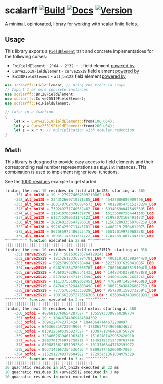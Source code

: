 # scalarff [![Build](https://img.shields.io/circleci/build/github/chancehudson/scalarff/main)](https://dl.circleci.com/status-badge/redirect/gh/chancehudson/scalarff/tree/main) [![Docs](https://img.shields.io/docsrs/scalarff)](https://docs.rs/scalarff) [![Version](https://img.shields.io/crates/v/scalarff)](https://crates.io/crates/scalarff)

A minimal, opinionated, library for working with scalar finite fields.

## Usage

This library exports a [`FieldElement`](https://docs.rs/scalarff/latest/scalarff/trait.FieldElement.html#required-methods) trait and concrete implementations for the following curves:

- `FoiFieldElement` - `2^64 - 2^32 + 1` field element [powered by](https://docs.rs/twenty-first/latest/twenty_first/math/b_field_element/struct.BFieldElement.html)
- `Curve25519FieldElement` - `curve25519` field element [powered by](https://docs.rs/curve25519-dalek/latest/curve25519_dalek/scalar/index.html)
- `Bn128FieldElement` - `alt_bn128` field element [powered by](https://docs.rs/ark-bn254/0.4.0/ark_bn254/)

```rust
use scalarff::FieldElement; // Bring the trait in scope
// Import 1 or more concrete instances
use scalarff::Bn128FieldElement;
use scalarff::Curve25519FieldElement;
use scalarff::FoiFieldElement;

// later in a function
{
    let x = Curve25519FieldElement::from(100_u64);
    let y = Curve25519FieldElement::from(200_u64);
    let z = x * y; // multiplication with modular reduction
}
```

## Math

This library is designed to provide easy access to field elements and their corresponding real number representations as `BigUint` instances. This combination is used to implement higher level functions.

See the [1000 residues](https://github.com/chancehudson/scalarff/blob/main/examples/1000_residues.rs) example to get started.

```js
finding the next 10 residues in field alt_bn128: starting at 360
    -361_alt_bn128 = 19 * 279774667609210862_L60
    -362_alt_bn128 = 234352660719301385_L60 * 45422006889909496_L60
    -363_alt_bn128 = 1031407624700784573_L60 * 401288547515273284_L60
    -373_alt_bn128 = 739289271740562462_L60 * 693406900475495395_L60
    -374_alt_bn128 = 118418780304769778_L60 * 161355887304441103_L60
    -377_alt_bn128 = 612775390531146123_L60 * 819920781684911734_L60
    -380_alt_bn128 = 282368138647270618_L60 * 1150328033568787239_L60
    -382_alt_bn128 = 992674259711445781_L60 * 440021912504612076_L60
    -383_alt_bn128 = 867565972486375475_L60 * 565130199729682382_L60
    -384_alt_bn128 = 109351148931867722_L60 * 170423518677343159_L60
^^^^^^^^^^ function executed in 22 ms ^^^^^^^^^^
||||||||||||||||||||||||||||||||||||||||
finding the next 10 residues in field curve25519: starting at 360
    -361_curve25519 = 19 * 581636266764129242_L60
    -362_curve25519 = 181526123365884781_L60 * 400110143398244480_L60
    -363_curve25519 = 59257890370718404_L60 * 522378376393410857_L60
    -364_curve25519 = 948291384789065767_L60 * 786266386581910470_L60
    -365_curve25519 = 436801762965341433_L60 * 144834503798787828_L60
    -369_curve25519 = 557032144741475498_L60 * 24604122022653763_L60
    -371_curve25519 = 111337551809662451_L60 * 470298714954466810_L60
    -373_curve25519 = 847841932944108498_L60 * 886715838426867739_L60
    -375_curve25519 = 777357655433650296_L60 * 957200115937325941_L60
    -377_curve25519 = 1097662937271356306_L60 * 636894834099619931_L60
^^^^^^^^^^ function executed in 3 ms ^^^^^^^^^^
||||||||||||||||||||||||||||||||||||||||
finding the next 10 residues in field oxfoi: starting at 360
    -360_oxfoi = 4886810760654287587 * 13559933308760296734
    -361_oxfoi = 19 * 18446744069414584302
    -363_oxfoi = 3096224742375424 * 18443647844672208897
    -364_oxfoi = 640366319723949669 * 17806377749690634652
    -368_oxfoi = 8139125605395827597 * 10307618464018756724
    -369_oxfoi = 3284662639461963411 * 15162081429952620910
    -371_oxfoi = 2993791755975720565 * 15452952313438863756
    -373_oxfoi = 8308875621651992349 * 10137868447762591972
    -375_oxfoi = 8637146607354536426 * 9809597462060047895
    -384_oxfoi = 1152912708379604992 * 17293831361034979329
^^^^^^^^^^ function executed in 3 ms ^^^^^^^^^^
||||||||||||||||||||||||||||||||||||||||
10 quadratic residues in alt_bn128 executed in 22 ms
10 quadratic residues in curve25519 executed in 3 ms
10 quadratic residues in oxfoi executed in 3 ms
```
